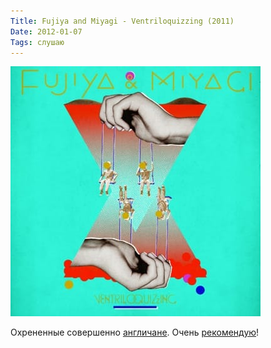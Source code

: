 ```yaml
---
Title: Fujiya and Miyagi - Ventriloquizzing (2011)
Date: 2012-01-07
Tags: слушаю
---
```


![ventriloquizzing.jpg](images/ventriloquizzing.jpg)

Охрененные совершенно [англичане][1]. Очень [рекомендую][2]!

[1]: http://ru.wikipedia.org/wiki/Fujiya_%26_Miyagi
[2]: http://www.discogs.com/Fujiya-Miyagi-Ventriloquizzing/master/309142